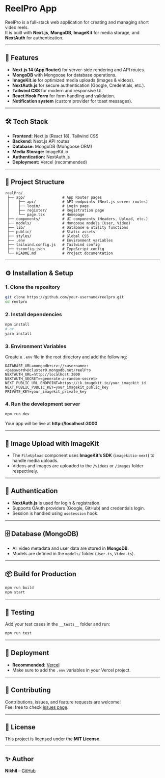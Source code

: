 # ReelPro App

ReelPro is a full-stack web application for creating and managing short video reels.  
It is built with **Next.js**, **MongoDB**, **ImageKit** for media storage, and **NextAuth** for authentication.

---

## 🚀 Features
- **Next.js 14 (App Router)** for server-side rendering and API routes.
- **MongoDB** with Mongoose for database operations.
- **ImageKit.io** for optimized media uploads (images & videos).
- **NextAuth.js** for secure authentication (Google, Credentials, etc.).
- **Tailwind CSS** for modern and responsive UI.
- **React Hook Form** for form handling and validation.
- **Notification system** (custom provider for toast messages).

---

## 🛠️ Tech Stack
- **Frontend:** Next.js (React 18), Tailwind CSS
- **Backend:** Next.js API routes
- **Database:** MongoDB (Mongoose ORM)
- **Media Storage:** ImageKit.io
- **Authentication:** NextAuth.js
- **Deployment:** Vercel (recommended)

---

## 📂 Project Structure
```
reelPro/
 ├── app/                 # App Router pages
 │    ├── api/            # API endpoints (Next.js server routes)
 │    ├── login/          # Login page
 │    ├── register/       # Registration page
 │    └── page.tsx        # Homepage
 ├── components/          # UI components (Headers, Upload, etc.)
 ├── models/              # Mongoose models (User, Video)
 ├── lib/                 # Database & utility functions
 ├── public/              # Static assets
 ├── styles/              # Global CSS
 ├── .env                 # Environment variables
 ├── tailwind.config.js   # Tailwind config
 ├── tsconfig.json        # TypeScript config
 └── README.md            # Project documentation
```

---

## ⚙️ Installation & Setup

### 1. Clone the repository
```bash
git clone https://github.com/your-username/reelpro.git
cd reelpro
```

### 2. Install dependencies
```bash
npm install
# or
yarn install
```

### 3. Environment Variables
Create a `.env` file in the root directory and add the following:

```
DATABASE_URL=mongodb+srv://<username>:<password>@cluster0.mongodb.net/reelPro
NEXTAUTH_URL=http://localhost:3000
NEXTAUTH_SECRET=<generate-a-random-secret>
NEXT_PUBLIC_URL_ENDPOINT=https://ik.imagekit.io/your_imagekit_id
NEXT_PUBLIC_PUBLIC_KEY=your_imagekit_public_key
PRIVATE_KEY=your_imagekit_private_key
```

### 4. Run the development server
```bash
npm run dev
```
Your app will be live at **http://localhost:3000**

---

## 📸 Image Upload with ImageKit
- The `FileUpload` component uses **ImageKit’s SDK** (`imagekitio-next`) to handle media uploads.
- Videos and images are uploaded to the `/videos` or `/images` folder respectively.

---

## 🔐 Authentication
- **NextAuth.js** is used for login & registration.
- Supports OAuth providers (Google, GitHub) and credentials login.
- Session is handled using `useSession` hook.

---

## 🗄️ Database (MongoDB)
- All video metadata and user data are stored in **MongoDB**.
- Models are defined in the `models/` folder (`User.ts`, `Video.ts`).

---

## 📦 Build for Production
```bash
npm run build
npm start
```

---

## 🧪 Testing
Add your test cases in the `__tests__` folder and run:
```bash
npm run test
```

---

## 🚀 Deployment
- **Recommended:** [Vercel](https://vercel.com/)
- Make sure to add the `.env` variables in your Vercel project.

---

## 🤝 Contributing
Contributions, issues, and feature requests are welcome!  
Feel free to check [issues page](https://github.com/your-username/reelpro/issues).

---

## 📜 License
This project is licensed under the **MIT License**.

---

## ✨ Author
**Nikhil** – [GitHub](https://github.com/csenikhilkumar)